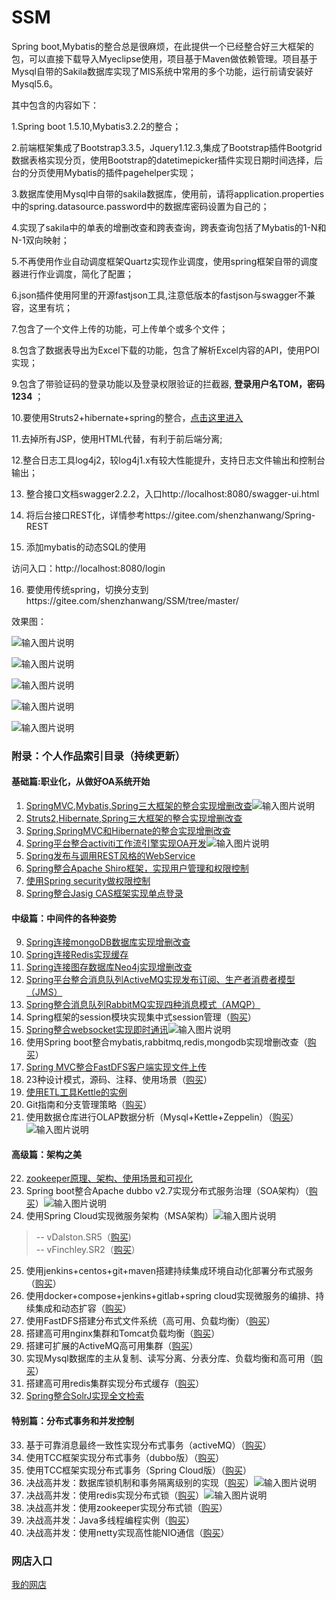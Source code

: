 # SSM
Spring boot,Mybatis的整合总是很麻烦，在此提供一个已经整合好三大框架的包，可以直接下载导入Myeclipse使用，项目基于Maven做依赖管理。项目基于Mysql自带的Sakila数据库实现了MIS系统中常用的多个功能，运行前请安装好Mysql5.6。

其中包含的内容如下：

1.Spring boot 1.5.10,Mybatis3.2.2的整合；

2.前端框架集成了Bootstrap3.3.5，Jquery1.12.3,集成了Bootstrap插件Bootgrid数据表格实现分页，使用Bootstrap的datetimepicker插件实现日期时间选择，后台的分页使用Mybatis的插件pagehelper实现；

3.数据库使用Mysql中自带的sakila数据库，使用前，请将application.properties中的spring.datasource.password中的数据库密码设置为自己的；

4.实现了sakila中的单表的增删改查和跨表查询，跨表查询包括了Mybatis的1-N和N-1双向映射；

5.不再使用作业自动调度框架Quartz实现作业调度，使用spring框架自带的调度器进行作业调度，简化了配置；

6.json插件使用阿里的开源fastjson工具,注意低版本的fastjson与swagger不兼容，这里有坑；

7.包含了一个文件上传的功能，可上传单个或多个文件；

8.包含了数据表导出为Excel下载的功能，包含了解析Excel内容的API，使用POI实现；

9.包含了带验证码的登录功能以及登录权限验证的拦截器, **登录用户名TOM，密码1234** ；

10.要使用Struts2+hibernate+spring的整合，[点击这里进入](https://github.com/shenzhanwang/SSH_maven)  

11.去掉所有JSP，使用HTML代替，有利于前后端分离;

12.整合日志工具log4j2，较log4j1.x有较大性能提升，支持日志文件输出和控制台输出；

13. 整合接口文档swagger2.2.2，入口http://localhost:8080/swagger-ui.html

14. 将后台接口REST化，详情参考https://gitee.com/shenzhanwang/Spring-REST

15. 添加mybatis的动态SQL的使用

访问入口：http://localhost:8080/login

16. 要使用传统spring，切换分支到https://gitee.com/shenzhanwang/SSM/tree/master/

效果图：

![输入图片说明](https://images.gitee.com/uploads/images/2018/1128/125458_22041b77_1110335.gif "SSM.gif")

 ![输入图片说明](http://git.oschina.net/uploads/images/2016/1216/145410_018a9ca7_1110335.png "在这里输入图片标题")

![输入图片说明](https://gitee.com/uploads/images/2017/1103/174138_49e9143e_1110335.png "QQ截图20171103174132.png")

![输入图片说明](https://gitee.com/uploads/images/2018/0427/191550_c71b959c_1110335.png "QQ截图20180427190522.png")

![输入图片说明](https://gitee.com/uploads/images/2018/0427/191600_16979257_1110335.png "QQ截图20180427191120.png")

### 附录：个人作品索引目录（持续更新）

#### 基础篇:职业化，从做好OA系统开始
1. [SpringMVC,Mybatis,Spring三大框架的整合实现增删改查](https://gitee.com/shenzhanwang/SSM)![输入图片说明](https://img.shields.io/badge/-%E7%B2%BE%E5%93%81-orange.svg "在这里输入图片标题")
2. [Struts2,Hibernate,Spring三大框架的整合实现增删改查](https://gitee.com/shenzhanwang/S2SH)
3. [Spring,SpringMVC和Hibernate的整合实现增删改查](https://gitee.com/shenzhanwang/SSH)
4. [Spring平台整合activiti工作流引擎实现OA开发](https://gitee.com/shenzhanwang/Spring-activiti)![输入图片说明](https://img.shields.io/badge/-%E7%B2%BE%E5%93%81-orange.svg "在这里输入图片标题")
5. [Spring发布与调用REST风格的WebService](https://gitee.com/shenzhanwang/Spring-REST)
6. [Spring整合Apache Shiro框架，实现用户管理和权限控制](https://gitee.com/shenzhanwang/Spring-shiro)
7. [使用Spring security做权限控制](https://gitee.com/shenzhanwang/spring-security-demo)
8. [Spring整合Jasig CAS框架实现单点登录](https://gitee.com/shenzhanwang/Spring-cas-sso)
#### 中级篇：中间件的各种姿势
9. [Spring连接mongoDB数据库实现增删改查](https://gitee.com/shenzhanwang/Spring-mongoDB)
10. [Spring连接Redis实现缓存](https://gitee.com/shenzhanwang/Spring-redis)
11. [Spring连接图存数据库Neo4j实现增删改查](https://gitee.com/shenzhanwang/Spring-neo4j)
12. [Spring平台整合消息队列ActiveMQ实现发布订阅、生产者消费者模型（JMS）](https://gitee.com/shenzhanwang/Spring-activeMQ)
13. [Spring整合消息队列RabbitMQ实现四种消息模式（AMQP）](https://gitee.com/shenzhanwang/Spring-rabbitMQ)
14. Spring框架的session模块实现集中式session管理（[购买](https://www.fageka.com/store/item/s/id/fwW1QEK2848.html)）
15. [Spring整合websocket实现即时通讯](https://gitee.com/shenzhanwang/Spring-websocket)![输入图片说明](https://img.shields.io/badge/-%E7%B2%BE%E5%93%81-orange.svg "在这里输入图片标题")
16. 使用Spring boot整合mybatis,rabbitmq,redis,mongodb实现增删改查（[购买](https://www.fageka.com/store/item/s/id/0feQDHL1913.html)）
17. [Spring MVC整合FastDFS客户端实现文件上传](https://gitee.com/shenzhanwang/Spring-fastdfs)
18. 23种设计模式，源码、注释、使用场景（[购买](https://www.fageka.com/store/item/s/id/TuSSL2r3330.html)）
19. [使用ETL工具Kettle的实例](https://gitee.com/shenzhanwang/Kettle-demo)
20. Git指南和分支管理策略（[购买](https://www.fageka.com/store/item/s/id/Z7uh2iF1620.html)）
21. 使用数据仓库进行OLAP数据分析（Mysql+Kettle+Zeppelin）（[购买](https://www.fageka.com/store/item/s/id/malQqky4959.html)）![输入图片说明](https://img.shields.io/badge/-%E7%B2%BE%E5%93%81-orange.svg "在这里输入图片标题")
#### 高级篇：架构之美
22. [zookeeper原理、架构、使用场景和可视化](https://gitee.com/shenzhanwang/zookeeper-practice)
23. Spring boot整合Apache dubbo v2.7实现分布式服务治理（SOA架构）（[购买](https://www.fageka.com/store/item/s/id/tTEHOF42241.html)）![输入图片说明](https://img.shields.io/badge/-%E7%B2%BE%E5%93%81-orange.svg "在这里输入图片标题")
24. 使用Spring Cloud实现微服务架构（MSA架构）![输入图片说明](https://img.shields.io/badge/-%E7%B2%BE%E5%93%81-orange.svg "在这里输入图片标题")  
> -- vDalston.SR5（[购买](https://www.fageka.com/store/item/s/id/5T5cEY80304.html))  
-- vFinchley.SR2（[购买](https://www.fageka.com/store/item/s/id/5WkybHC1025.html)）
25. 使用jenkins+centos+git+maven搭建持续集成环境自动化部署分布式服务（[购买](https://www.fageka.com/store/item/s/id/TvLt0pr4205.html)）
26. 使用docker+compose+jenkins+gitlab+spring cloud实现微服务的编排、持续集成和动态扩容（[购买](https://www.fageka.com/store/item/s/id/7Gi4FeN2111.html)）
27. 使用FastDFS搭建分布式文件系统（高可用、负载均衡）（[购买](https://www.fageka.com/store/item/s/id/sAKgl2n4209.html)）
28. 搭建高可用nginx集群和Tomcat负载均衡（[购买](https://www.fageka.com/store/item/s/id/78bvd6N2534.html)）
29. 搭建可扩展的ActiveMQ高可用集群（[购买](https://www.fageka.com/store/item/s/id/H1nWZ4j4443.html)）
30. 实现Mysql数据库的主从复制、读写分离、分表分库、负载均衡和高可用（[购买](https://www.fageka.com/store/item/s/id/lojrGCH2016.html)）
31. 搭建高可用redis集群实现分布式缓存（[购买](https://www.fageka.com/store/item/s/id/02HwT2W4038.html)）
32. [Spring整合SolrJ实现全文检索](https://gitee.com/shenzhanwang/Spring-solr)
#### 特别篇：分布式事务和并发控制
33. 基于可靠消息最终一致性实现分布式事务（activeMQ）（[购买](https://www.fageka.com/store/item/s/id/qwCZgHD2224.html)）
34. 使用TCC框架实现分布式事务（dubbo版）（[购买](https://www.fageka.com/store/item/s/id/woVwDpD0145.html)）
35. 使用TCC框架实现分布式事务（Spring Cloud版）（[购买](https://www.fageka.com/store/item/s/id/VZ4lvg40739.html)）
36. 决战高并发：数据库锁机制和事务隔离级别的实现（[购买](https://www.fageka.com/store/item/s/id/Xvk7DZI2400.html)）![输入图片说明](https://img.shields.io/badge/-%E7%B2%BE%E5%93%81-orange.svg "在这里输入图片标题")
37. 决战高并发：使用redis实现分布式锁（[购买](https://www.fageka.com/store/item/s/id/uFQStQ61656.html)）![输入图片说明](https://img.shields.io/badge/-%E7%B2%BE%E5%93%81-orange.svg "在这里输入图片标题")
38. 决战高并发：使用zookeeper实现分布式锁（[购买](https://www.fageka.com/store/item/s/id/NQp8kpF1940.html)）
39. 决战高并发：Java多线程编程实例（[购买](https://www.fageka.com/store/item/s/id/k6MzK041644.html)）
40. 决战高并发：使用netty实现高性能NIO通信（[购买](https://www.fageka.com/store/item/s/id/VtwnbVN5319.html)）

### 网店入口
[我的网店](https://www.fageka.com/Store/Index/shop/id/1zxrETbHcz)
   